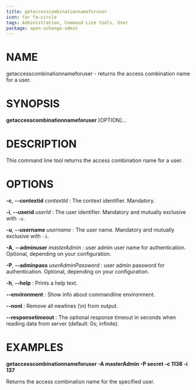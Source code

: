 ```yaml
---
title: getaccesscombinationnameforuser
icon: far fa-circle
tags: Administration, Command Line tools, User
package: open-xchange-admin
---
```


# NAME

getaccesscombinationnameforuser - returns the access combination name for a user.

# SYNOPSIS

**getaccesscombinationnameforuser** [OPTION]...

# DESCRIPTION

This command line tool returns the access combination name for a user.

# OPTIONS

**-c**, **--contextid** *contextId*
: The context identifier. Mandatory.

**-i**, **--userid** *userId*
: The user identifier. Mandatory and mutually exclusive with `-u`.

**-u**, **--username** *username*
: The user name. Mandatory and mutually exclusive with `-i`.

**-A**, **--adminuser** *masterAdmin*
: user admin user name for authentication. Optional, depending on your configuration.

**-P**, **--adminpass** *userAdminPassword*
: user admin password for authentication. Optional, depending on your configuration.

**-h**, **--help**
: Prints a help text.

**--environment**
: Show info about commandline environment.

**--nonl**
: Remove all newlines (\\n) from output.

**--responsetimeout**
: The optional response timeout in seconds when reading data from server (default: 0s; infinite).

# EXAMPLES

**getaccesscombinationnameforuser -A masterAdmin -P secret -c 1138 -i 137**

Returns the access combination name for the specified user.

